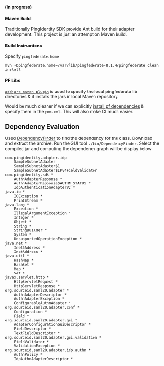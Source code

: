 
**(in progress)**

#### Maven Build
Traditionally PingIdentity SDK provide Ant build for their adapter development. This project is just an attempt on Maven build.


#### Build Instructions
Specify `pingfederate.home`

```
mvn -Dpingfederate.home=/var/lib/pingfederate-8.1.4/pingfederate clean install
```

#### PF Libs

[`addjars-maven-plugin`](https://code.google.com/archive/p/addjars-maven-plugin/) is used to specify the local pingfederate lib directories & it installs the jars in local Maven repository.

Would be much cleaner if we can explicitly [install pf dependencies](https://maven.apache.org/guides/mini/guide-3rd-party-jars-local.html) & specify them in the `pom.xml`. This will also make CI much easier.


## Dependency Evaluation

Used [DependencyFinder](http://depfind.sourceforge.net/) to find the dependency for the class. Download and extract the archive. Run the GUI tool `./bin/DependencyFinder`.
Select the compiled jar and computing the dependency graph will be display below

```
com.pingidentity.adapter.idp
    SampleSubnetAdapter
    SampleSubnetAdapter$1
    SampleSubnetAdapter$IPv4FieldValidator
com.pingidentity.sdk *
    AuthnAdapterResponse *
    AuthnAdapterResponse$AUTHN_STATUS *
    IdpAuthenticationAdapterV2 *
java.io *
    IOException *
    PrintStream *
java.lang *
    Exception *
    IllegalArgumentException *
    Integer *
    Object *
    String *
    StringBuilder *
    System *
    UnsupportedOperationException *
java.net *
    Inet6Address *
    InetAddress *
java.util *
    HashMap *
    HashSet *
    Map *
    Set *
javax.servlet.http *
    HttpServletRequest *
    HttpServletResponse *
org.sourceid.saml20.adapter *
    AuthnAdapterDescriptor *
    AuthnAdapterException *
    ConfigurableAuthnAdapter *
org.sourceid.saml20.adapter.conf *
    Configuration *
    Field *
org.sourceid.saml20.adapter.gui *
    AdapterConfigurationGuiDescriptor *
    FieldDescriptor *
    TextFieldDescriptor *
org.sourceid.saml20.adapter.gui.validation *
    FieldValidator *
    ValidationException *
org.sourceid.saml20.adapter.idp.authn *
    AuthnPolicy *
    IdpAuthnAdapterDescriptor *
```